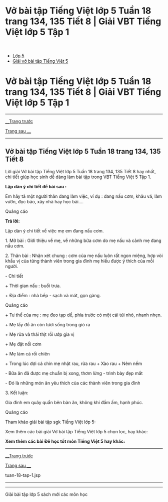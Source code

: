 # Vở bài tập Tiếng Việt lớp 5 Tuần 18 trang 134, 135 Tiết 8 | Giải VBT Tiếng Việt lớp 5 Tập 1

﻿

  * [Lớp 5](https://vietjack.com/series/lop-5.jsp)
  * [Giải vở bài tập Tiếng Việt 5](https://vietjack.com/giai-vo-bai-tap-tieng-viet-5/index.jsp)



# Vở bài tập Tiếng Việt lớp 5 Tuần 18 trang 134, 135 Tiết 8 | Giải VBT Tiếng Việt lớp 5 Tập 1

* * *

[__Trang trước](https://vietjack.com/giai-vo-bai-tap-tieng-viet-5/tuan-18-tap-1.jsp)

[Trang sau __](https://vietjack.com/giai-vo-bai-tap-tieng-viet-5/tuan-18-tap-1.jsp)

* * *

## Vở bài tập Tiếng Việt lớp 5 Tuần 18 trang 134, 135 Tiết 8

Lời giải Vở bài tập Tiếng Việt lớp 5 Tuần 18 trang 134, 135 Tiết 8 hay nhất, chi tiết giúp học sinh dễ dàng làm bài tập trong VBT Tiếng Việt 5 Tập 1.

**Lập dàn ý chi tiết để bài sau :**

Em hãy tả một người thân đang làm việc, ví dụ : đang nấu cơm, khâu vá, làm vườn, đọc báo, xây nhà hay học bài....

Quảng cáo

**Trả lời:**

Lập dàn ý chi tiết về việc mẹ em đang nấu cơm.

1\. Mở bài : Giới thiệu về mẹ, về những bữa cơm do mẹ nấu và cảnh mẹ đang nấu cơm.

2\. Thân bài : Nhận xét chung : cơm của mẹ nấu luôn rất ngon miệng, hợp vòi khẩu vị của từng thành viên trong gia đình mẹ hiểu được ý thích của mỗi người. 

\- Chi tiết 

\+ Thời gian nấu : buổi trưa.

\+ Địa điểm : nhà bếp - sạch và mát, gọn gàng.

Quảng cáo

\+ Tư thế của mẹ : mẹ đeo tạp dề, phía trước có một cái túi nhỏ, nhanh nhẹn.

\+ Mẹ lấy đồ ăn còn tươi sống trong giỏ ra

\+ Mẹ rửa và thái thịt rồi ướp gia vị 

\+ Mẹ đặt nồi cơm 

\+ Mẹ làm cá rồi chiên

\+ Trong lúc đợi cá chín mẹ nhặt rau, rửa rau + Xào rau + Nêm nếm

\- Bữa ăn đã được mẹ chuẩn bị xong, thơm lừng - trình bày đẹp mắt

\- Đó là những món ăn yêu thích của các thành viên trong gia đình 

3\. Kết luận:

Gia đình em quây quẩn bên bàn ăn, không khí đầm ấm, hạnh phúc.

Quảng cáo

Tham khảo giải bài tập sgk Tiếng Việt lớp 5:

Xem thêm các bài giải Vở bài tập Tiếng Việt lớp 5 chọn lọc, hay khác:

**Xem thêm các bài Để học tốt môn Tiếng Việt 5 hay khác:**

* * *

[__Trang trước](https://vietjack.com/giai-vo-bai-tap-tieng-viet-5/tuan-18-tap-1.jsp)

[Trang sau __](https://vietjack.com/giai-vo-bai-tap-tieng-viet-5/tuan-18-tap-1.jsp)

tuan-18-tap-1.jsp

* * *

* * *

Giải bài tập lớp 5 sách mới các môn học
